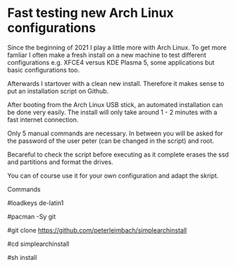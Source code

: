 # Fast testing new Arch Linux configurations

Since the beginning of 2021 I play a little more with Arch Linux. To get more famliar I often make a fresh install on a new machine to test different configurations e.g. XFCE4 versus KDE Plasma 5, some applications but basic configurations too.

Afterwards I startover with a clean new install. Therefore it makes sense to put an installation script on Github.

After booting from the Arch Linux USB stick, an automated installation can be done very easily.
The install will only take around 1 - 2 minutes with a fast internet connection.

Only 5 manual commands are necessary.
In between you will be asked for the password of the user peter (can be changed in the script) and root.

Becareful to check the script before executing as it complete erases the ssd and partitions and format the drives.

You can of course use it for your own configuration and adapt the skript.

Commands

#loadkeys de-latin1

#pacman -Sy git

#git clone https://github.com/peterleimbach/simplearchinstall

#cd simplearchinstall

#sh install

